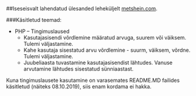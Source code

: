 ##Iseseisvalt lahendatud ülesanded leheküljelt [metshein.com](https://www.metshein.com/course/php-alused/).

###Käsitletud teemad:

* PHP – Tingimuslaused
    * Kasutajasisendi võrdlemine määratud arvuga, suurem või väiksem. Tulemi väljastamine.
    * Kahe kasutaja sisestatud arvu võrdlemine - suurm, väiksem, võrdne. Tulemi väljastamine.
    * Juubeliaasta tuvastamine kasutajasisendist lähtudes. Vanuse arvutamine lähtudes sisestatud sünniaastast. 

Kuna tingimuslausete kasutamine on varasemates README.MD failides käsitletud (näiteks 08.10.2019), siis enam kordama ei hakka. 